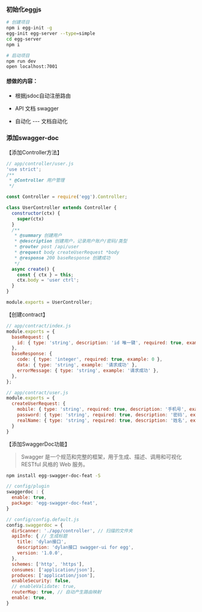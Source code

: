 ### 初始化eggjs

```bash
# 创建项⽬
npm i egg-init -g
egg-init egg-server --type=simple
cd egg-server
npm i

# 启动项⽬
npm run dev
open localhost:7001
```



#### 想做的内容：

- 根据jsdoc自动注册路由

- API 文档 swagger

- 自动化 --- 文档自动化



### 添加swagger-doc

【添加Controller方法】

```js
// app/controller/user.js
'use strict';
/**
 * @Controller 用户管理
 */

const Controller = require('egg').Controller;

class UserController extends Controller {
  constructor(ctx) {
    super(ctx)
  }
  /**
   * @summary 创建⽤户
   * @description 创建⽤户，记录⽤户账户/密码/类型
   * @router post /api/user
   * @request body createUserRequest *body
   * @response 200 baseResponse 创建成功
   */
  async create() {
    const { ctx } = this;
    ctx.body = 'user ctrl';
  }
}

module.exports = UserController;
```

【创建contract】

```js
// app/contract/index.js
module.exports = {
  baseRequest: {
    id: { type: 'string', description: 'id 唯⼀键', required: true, example: '1' },
  },
  baseResponse: {
    code: { type: 'integer', required: true, example: 0 },
    data: { type: 'string', example: '请求成功' },
    errorMessage: { type: 'string', example: '请求成功' },
  },
};
```

```js
// app/contract/user.js
module.exports = {
  createUserRequest: {
    mobile: { type: 'string', required: true, description: '⼿机号', example: '18801731528', format: /^1[34578]\d{9}$/ },
    password: { type: 'string', required: true, description: '密码', example: '111111' },
    realName: { type: 'string', required: true, description: '姓名', example:'Tom' },
  }
}
```



【添加SwaggerDoc功能】

> Swagger 是⼀个规范和完整的框架，⽤于⽣成、描述、调⽤和可视化 RESTful ⻛格的 Web 服务。

```bash
npm install egg-swagger-doc-feat -S
```

```js
// config/plugin
swaggerdoc : {
  enable: true,
  package: 'egg-swagger-doc-feat',
}
```

```js
// config/config.default.js
config.swaggerdoc = {
  dirScanner: './app/controller', // 扫描的文件夹
  apiInfo: { // 生成标题
    title: 'dylan接口',
    description: 'dylan接口 swagger-ui for egg',
    version: '1.0.0',
  },
  schemes: ['http', 'https'],
  consumes: ['application/json'],
  produces: ['application/json'],
  enableSecurity: false,
  // enableValidate: true,
  routerMap: true, // 自动产生路由映射
  enable: true,
}
```

































